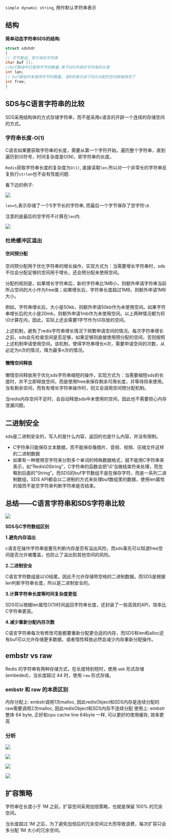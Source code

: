 `simple dynamic string`, 用作默认字符串表示

## 结构

**简单动态字符串SDS的结构**:

```c
struct sdshdr 
{
// 字节数组，用于保存字符串   
char buf [];
//buf数组中已使用字节的数量,等于SDS所保存字符串的长度    
int len;
// buf数组中未使用字节的数量, 是0则表示这个SDS分配的空间都被用完了  
int free;
}
```

## SDS与C语言字符串的比较

 SDS采用结构体的方式存储字符串，而不是采用c语言的开辟一个连续的存储空间的方式。

### 字符串长度-O(1)

C语言如果要获取字符串的长度，需要从第一个字符开始，遍历整个字符串，直到遍历到\0符号，时间复杂度是O(N)，即字符串的长度。

`Redis`获取字符串长度的复杂度为`O(1)`, 直接读取`len`.所以对一个非常长的字符串反复执行`strlen`也不会有性能问题.

看下边的例子:

![](https://youpaiyun.zongqilive.cn/image/006tKfTcly1g0h79gpdkbj30lo0aw74e.jpg)

`len=5`,表示存储了一个5字节长的字符串, 而最后一个字节保存了空字符`\0`.

注意的是最后的空字符不计算在`len`内.

![](https://youpaiyun.zongqilive.cn/image/006tKfTcly1g0h7cdq2grj30sg0b8q38.jpg)

### 杜绝缓冲区溢出

#### 空间预分配

 空间预分配用于优化字符串的增长操作，实现方式为：当需要增长字符串时，sds不仅会分配足够的空间用于增长，还会预分配未使用空间。

分配的规则是，如果增长字符串后，新的字符串比1MB小，则额外申请字符串当前所占空间的大小作为free值；如果增长后，字符串长度超过1MB，则额外申请1MB大小。

例如，字符串增长后，大小是50kb，则额外申请50kb作为未使用空间。如果字符串增长后的大小是20mb，则额外申请1mb作为未使用空间。以上两种情况都为将\0计算在内，因此，实际上还会需要1字节作为\0存放的空间。

上述机制，避免了redis字符串增长情况下频繁申请空间的情况。每次字符串增长之前，sds会先检查空间是否足够，如果足够则直接使用预分配的空间，否则按照上述机制申请使用空间。该机制，使得字符串增长n次，需要申请空间的次数，从必定为n次的情况，降为最多n次的情况。



#### 懒惰空间释放

懒惰空间释放用于优化sds字符串缩短的操作，实现方式为：当需要缩短sds的长度时，并不立即释放空间，而是使用free来保存剩余可用长度，并等待将来使用。当有剩余空间，而有有增长字符串操作时，则又会调用空间预分配机制。

当redis内存空间不足时，会自动释放sds中未使用的空间，因此也不需要担心内存泄漏问题。

## 二进制安全

sds是二进制安全的，写入的是什么内容，返回的也是什么内容，并没有限制。

- C字符串只能保存文本数据，而不能保存像图片、音频、视频、压缩文件这样的二进制数据
- 如果有一种使用空字符来分割多个单词的特殊数据格式，就不能用C字符串来表示，如”Redis\0String”，C字符串的函数会把’\0’当做结束符来处理，而忽略到后面的”String”。而SDS的buf字节数组不是在保存字符，而是一系列二进制数组，SDS API都会以二进制的方式来处理buf数组里的数据，使用len属性的值而不是空字符来判断字符串是否结束。



## 总结——C语言字符串和SDS字符串比较

![](https://ae01.alicdn.com/kf/H2c3facb71b2c45618e95e67a49ec6a093.jpg)

**SDS与C字符数组区别**

**1.避免内存溢出**

c语言在操作字符串是要先判断内存是否有溢出风险，而sds事先可以知道free空间是否允许被覆盖，也防止了溢出到其他空间的风险。

**2.二进制安全**

C语言字符数组是以\0结尾，因此不允许存储带空格的二进制数据。而SDS是根据len判断字符串长度，所以是二进制安全的。

**3.计算字符串长度等时间复杂度更低**

SDS可以根据len属性O(1)时间返回字符串长度，还封装了一些高效的API，效率比C字符串更高。

**4.减少重新分配内存次数**

C语言字符串每次有修改可能都要重新分配更合适的内存，而SDS有len和alloc还有buf可以允许存储更多数据，或者惰性释放必然会减少内存重新分配操作。





## embstr vs raw

Redis 的字符串有两种存储方式，在长度特别短时，使用 `emb` 形式存储 (embeded)，当长度超过 44 时，使用 `raw` 形式存储。

### embstr 和 raw 的本质区别

内存分配上: 
embstr调用1次malloc, 因此redisObject和SDS内存是连续分配的
raw需要调用2次malloc, 因此redisObject和SDS内存不连续分配
使用上: 
embstr 整体 64 byte, 正好和cpu cache line 64byte 一样, 可以更好的使用缓存, 效率更高



### 分析

![](https://ae01.alicdn.com/kf/H14a2b37ab9e84bc1902f072ab470843eg.jpg)

![](https://ae01.alicdn.com/kf/H66623cfd6145409eac0e5331e64d4263N.jpg)

![](https://ae01.alicdn.com/kf/Ha38142fd18cb4aa2a2757048b194088fX.jpg)

![](https://ae01.alicdn.com/kf/H78b054464f5042d4abbb1cb557c64ab4Q.jpg)



## 扩容策略

字符串在长度小于 1M 之前，扩容空间采用加倍策略，也就是保留 100% 的冗余空间。

当长度超过 1M 之后，为了避免加倍后的冗余空间过大而导致浪费，每次扩容只会多分配 1M 大小的冗余空间。









